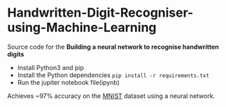 # Handwritten-Digit-Recogniser-using-Machine-Learning
Source code for the **Building a neural network to recognise handwritten digits** 

- Install Python3 and pip
- Install the Python dependencies `pip install -r requirements.txt`
- Run the jupiter notebook file(ipynb)

Achieves ~97% accuracy on the [MNIST](http://yann.lecun.com/exdb/mnist/) dataset using a neural network.
